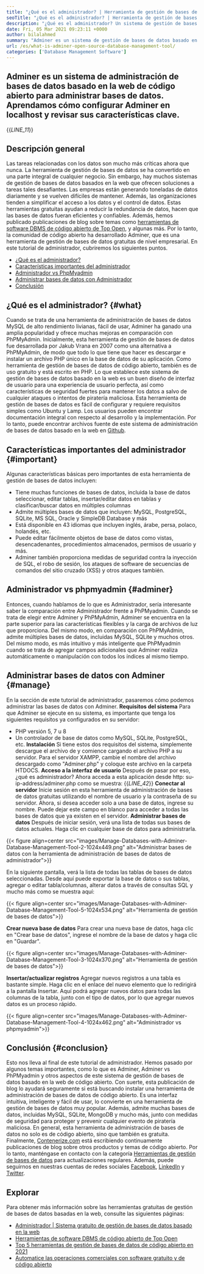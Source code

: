 ```yaml
---
title: "¿Qué es el administrador? | Herramienta de gestión de bases de datos de código abierto" 
seoTitle: "¿Qué es el administrador? | Herramienta de gestión de bases de datos de código abierto" 
description: "¿Qué es el administrador? Un sistema de gestión de bases de datos basado en la web con una interfaz amigable para el desarrollador. Discutamos cómo administrar las bases de datos con un administrador de código abierto." 
date: Fri, 05 Mar 2021 09:23:11 +0000
author: bilalahmed
summary: "Adminer es un sistema de gestión de bases de datos basado en la web de código abierto para administrar bases de datos. Aprendamos cómo configurar Adminer en localhost y revisar sus características clave." 
url: /es/what-is-adminer-open-source-database-management-tool/
categories: ['Database Management Software']
---
```


## Adminer es un sistema de administración de bases de datos basado en la web de código abierto para administrar bases de datos. Aprendamos cómo configurar Adminer en localhost y revisar sus características clave.
{{_LINE_11_}}

## Descripción general
Las tareas relacionadas con los datos son mucho más críticas ahora que nunca. La herramienta de gestión de bases de datos se ha convertido en una parte integral de cualquier negocio. Sin embargo, hay muchos sistemas de gestión de bases de datos basados ​​en la web que ofrecen soluciones a tareas tales desafiantes. Las empresas están generando toneladas de datos diariamente y se vuelven difíciles de mantener. Además, las organizaciones tienden a simplificar el acceso a los datos y el control de datos. Estas herramientas gratuitas ayudan a reducir la redundancia de datos, hacen que las bases de datos fueran eficientes y confiables. Además, hemos publicado publicaciones de blog sobre temas como [herramientas de software DBMS de código abierto de Top Open][1], y algunas más.
Por lo tanto, la comunidad de código abierto ha desarrollado Adminer, que es una herramienta de gestión de bases de datos gratuitas de nivel empresarial. En este tutorial de administrador, cubriremos los siguientes puntos.
  * [¿Qué es el administrador?][2]
  * [Características importantes del administrador][3]
  * [Administrador vs PhpMyadmin][4]
  * [Administrar bases de datos con Administrador][5]
  * [Conclusión][6]

## ¿Qué es el administrador? {#what}

Cuando se trata de una herramienta de administración de bases de datos MySQL de alto rendimiento livianas, fácil de usar, Adminer ha ganado una amplia popularidad y ofrece muchas mejoras en comparación con PhPMyAdmin. Inicialmente, esta herramienta de gestión de bases de datos fue desarrollada por Jakub Vrana en 2007 como una alternativa a PhPMyAdmin, de modo que todo lo que tiene que hacer es descargar e instalar un archivo PHP único en la base de datos de su aplicación.
Como herramienta de gestión de bases de datos de código abierto, también es de uso gratuito y está escrito en PHP. Lo que establece este sistema de gestión de bases de datos basado en la web es un buen diseño de interfaz de usuario para una experiencia de usuario perfecta, así como características de seguridad fuertes para mantener los datos a salvo de cualquier ataques o intentos de piratería maliciosa. Esta herramienta de gestión de bases de datos es fácil de configurar y requiere requisitos simples como Ubuntu y Lamp. Los usuarios pueden encontrar documentación integral con respecto al desarrollo y la implementación. Por lo tanto, puede encontrar archivos fuente de este sistema de administración de bases de datos basado en la web en [Github][7].

## Características importantes del administrador {#important}

Algunas características básicas pero importantes de esta herramienta de gestión de bases de datos incluyen:
  * Tiene muchas funciones de bases de datos, incluida la base de datos seleccionar, editar tablas, insertar/editar datos en tablas y clasificar/buscar datos en múltiples columnas
  * Admite múltiples bases de datos que incluyen: MySQL, PostgreSQL, SQLite, MS SQL, Oracle y SimpleDB Database y más
  * Está disponible en 43 idiomas que incluyen inglés, árabe, persa, polaco, holandés, etc.
  * Puede editar fácilmente objetos de base de datos como vistas, desencadenantes, procedimientos almacenados, permisos de usuario y más.
  * Adminer también proporciona medidas de seguridad contra la inyección de SQL, el robo de sesión, los ataques de software de secuencias de comandos del sitio cruzado (XSS) y otros ataques también.

## Administrador vs phpmyadmin {#adminer}

Entonces, cuando hablamos de lo que es Administrador, sería interesante saber la comparación entre Administrador frente a PhPMyadmin. Cuando se trata de elegir entre Adminer y PhPMyAdmin, Adminer se encuentra en la parte superior para las características flexibles y la carga de archivos de luz que proporciona. Del mismo modo, en comparación con PhPMyAdmin, admite múltiples bases de datos, incluidas MySQL, SQLite y muchos otros. Del mismo modo, es más intuitivo y más inteligente que PhPMyadmin cuando se trata de agregar campos adicionales que Adminer realiza automáticamente o manipulación con todos los índices al mismo tiempo.

## Administrar bases de datos con Adminer {#manage}

En la sección de este tutorial de administrador, pasaremos cómo podemos administrar las bases de datos con Adminer.
 **Requisitos del sistema** 
Para que Adminer se ejecute en su sistema, es importante que tenga los siguientes requisitos ya configurados en su servidor:
  * PHP versión 5, 7 u 8
  * Un controlador de base de datos como MySQL, SQLite, PostgreSQL, etc.
 **Instalación** 
Si tiene estos dos requisitos del sistema, simplemente descargue el archivo de [][8] y comience cargando el archivo PHP a su servidor. Para el servidor XAMPP, cambie el nombre del archivo descargado como "Adminer.php" y coloque este archivo en la carpeta HTDOCS.
 **Acceso a la interfaz de usuario** 
Después de pasar por eso, ¿qué es administrador? Ahora acceda a esta aplicación desde http: su-ip-address/adminer.php como se muestra:
{{_LINE_42_}}
 **Conectar al servidor** 
Inicie sesión en esta herramienta de administración de bases de datos gratuitas utilizando el nombre de usuario y la contraseña de su servidor. Ahora, si desea acceder solo a una base de datos, ingrese su nombre. Puede dejar este campo en blanco para acceder a todas las bases de datos que ya existen en el servidor.
 **Administrar bases de datos** 
Después de iniciar sesión, verá una lista de todas sus bases de datos actuales. Haga clic en cualquier base de datos para administrarla.

{{< figure align=center src="images/Manage-Databases-with-Adminer-Database-Management-Tool-2-1024x449.png" alt="Administrar bases de datos con la herramienta de administración de bases de datos de administrador">}}

En la siguiente pantalla, verá la lista de todas las tablas de bases de datos seleccionadas. Desde aquí puede exportar la base de datos o sus tablas, agregar o editar tabla/columnas, alterar datos a través de consultas SQL y mucho más como se muestra aquí:

{{< figure align=center src="images/Manage-Databases-with-Adminer-Database-Management-Tool-5-1024x534.png" alt="Herramienta de gestión de bases de datos">}}

 **Crear nueva base de datos** 
Para crear una nueva base de datos, haga clic en "Crear base de datos", ingrese el nombre de la base de datos y haga clic en "Guardar".

{{< figure align=center src="images/Manage-Databases-with-Adminer-Database-Management-Tool-3-1024x370.png" alt="Herramienta de gestión de bases de datos">}}

 **Insertar/actualizar registros** 
Agregar nuevos registros a una tabla es bastante simple. Haga clic en el enlace del nuevo elemento que lo redirigirá a la pantalla Insertar. Aquí podrá agregar nuevos datos para todas las columnas de la tabla, junto con el tipo de datos, por lo que agregar nuevos datos es un proceso rápido.

{{< figure align=center src="images/Manage-Databases-with-Adminer-Database-Management-Tool-4-1024x462.png" alt="Administrador vs phpmyadmin">}}


## Conclusión {#conclusion}

Esto nos lleva al final de este tutorial de administrador. Hemos pasado por algunos temas importantes, como lo que es Adminer, Adminer vs PhPMyadmin y otros aspectos de este sistema de gestión de bases de datos basado en la web de código abierto. Con suerte, esta publicación de blog lo ayudará seguramente si está buscando instalar una herramienta de administración de bases de datos de código abierto. Es una interfaz intuitiva, inteligente y fácil de usar, lo convierte en una herramienta de gestión de bases de datos muy popular. Además, admite muchas bases de datos, incluidas MySQL, SQLite, MongoDB y mucho más, junto con medidas de seguridad para proteger y prevenir cualquier evento de piratería maliciosa. En general, esta herramienta de administración de bases de datos no solo es de código abierto, sino que también es gratuita.
Finalmente, [Contenerize.com][9] está escribiendo continuamente publicaciones de blog sobre otros productos y temas de código abierto. Por lo tanto, manténgase en contacto con la categoría [Herramientas de gestión de bases de datos][10] para actualizaciones regulares. Además, puede seguirnos en nuestras cuentas de redes sociales [Facebook][11], [LinkedIn][12] y [Twitter][13].

## Explorar
Para obtener más información sobre las herramientas gratuitas de gestión de bases de datos basadas en la web, consulte las siguientes páginas:
  * [Administrador | Sistema gratuito de gestión de bases de datos basado en la web][14]
  * [Herramientas de software DBMS de código abierto de Top Open][1]
  * [Top 5 herramientas de gestión de bases de datos de código abierto en 2021][15]
  * [Automatice las operaciones comerciales con software gratuito y de código abierto][16]



 [1]: https://products.containerize.com/database-management
 [2]: #what
 [3]: #important
 [4]: #adminer
 [5]: #manage
 [6]: #conclusion
 [7]: https://github.com/vrana/adminer
 [8]: https://www.adminer.org/
 [9]: https://www.containerize.com/
 [10]: https://products.containerize.com/database-management/
 [11]: https://web.facebook.com/containerize
 [12]: https://www.linkedin.com/company/containerize/
 [13]: https://twitter.com/containerize_co
 [14]: https://products.containerize.com/database-management/adminer
 [15]: https://blog.containerize.com/2021/01/16/top-5-open-source-database-management-tools-in-2021/
 [16]: https://blog.containerize.com/blogging/automate-business-operations-using-open-source-software/
